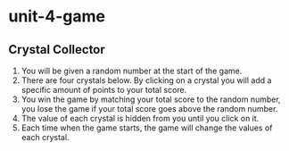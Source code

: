 # unit-4-game
## Crystal Collector

1. You will be given a random number at the start of the game.
1. There are four crystals below. By clicking on a crystal you will add a specific amount of points to your
total score.
1. You win the game by matching your total score to the random number, you lose the game if your total score
goes above the random number.
1. The value of each crystal is hidden from you until you click on it.
1. Each time when the game starts, the game will change the values of each crystal.
